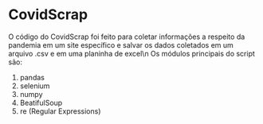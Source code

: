 # CovidScrap
O código do CovidScrap foi feito para coletar informações a respeito da pandemia em um site específico e salvar os dados coletados em um arquivo .csv e em uma planinha de excel\n
Os módulos principais do script são:
1. pandas
2. selenium
3. numpy
4. BeatifulSoup
5. re (Regular Expressions)
